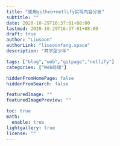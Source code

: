 ```yaml
---
title: "使用github+netlify实现内容分发"
subtitle: ""
date: 2020-10-29T16:37:01+08:00
lastmod: 2020-10-29T16:37:01+08:00
draft: true
author: "Liusoon"
authorLink: "liusoonfang.space"
description: "井字型少年"

tags: ["blog","web","gitpage","netlify"]
categories: ["Web前端"]

hiddenFromHomePage: false
hiddenFromSearch: false

featuredImage: ""
featuredImagePreview: ""

toc: true
math:
  enable: true  
lightgallery: true
license: ""
---
```


<!--more-->
